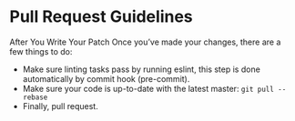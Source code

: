 # Pull Request Guidelines

After You Write Your Patch
Once you’ve made your changes, there are a few things to do:

* Make sure linting tasks pass by running eslint, this step is done automatically by commit hook (pre-commit).
* Make sure your code is up-to-date with the latest master: `git pull --rebase`
* Finally, pull request.

